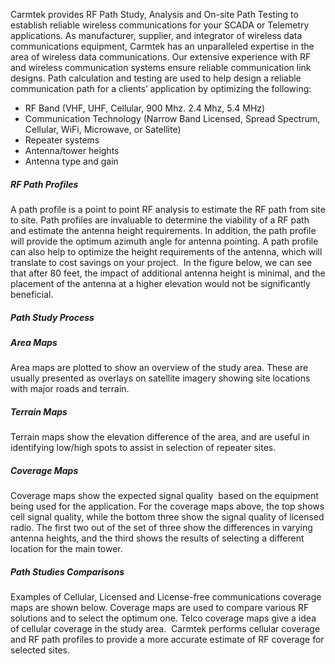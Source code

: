 
Carmtek provides RF Path Study, Analysis and On-site Path Testing to establish reliable wireless communications for your SCADA or Telemetry applications.
As manufacturer, supplier, and integrator of wireless data communications equipment, Carmtek has an unparalleled expertise in the area of wireless data communications. Our extensive experience with RF and wireless communication systems ensure reliable communication link designs.
Path calculation and testing are used to help design a reliable communication path for a clients’ application by optimizing the following:
  * RF Band (VHF, UHF, Cellular, 900 Mhz. 2.4 Mhz, 5.4 MHz)
  * Communication Technology (Narrow Band Licensed, Spread Spectrum, Cellular, WiFi, Microwave, or Satellite)
  * Repeater systems
  * Antenna/tower heights
  * Antenna type and gain

##### RF Path Profiles

A path profile is a point to point RF analysis to estimate the RF path from site to site. Path profiles are invaluable to determine the viability of a RF path and estimate the antenna height requirements. In addition, the path profile will provide the optimum azimuth angle for antenna pointing.
A path profile can also help to optimize the height requirements of the antenna, which will translate to cost savings on your project.  In the figure below, we can see that after 80 feet, the impact of additional antenna height is minimal, and the placement of the antenna at a higher elevation would not be significantly beneficial.
##### Path Study Process
##### Area Maps
Area maps are plotted to show an overview of the study area. These are usually presented as overlays on satellite imagery showing site locations with major roads and terrain.
##### Terrain Maps
Terrain maps show the elevation difference of the area, and are useful in identifying low/high spots to assist in selection of repeater sites.
##### Coverage Maps
Coverage maps show the expected signal quality  based on the equipment being used for the application. For the coverage maps above, the top shows cell signal quality, while the bottom three show the signal quality of licensed radio. The first two out of the set of three show the differences in varying antenna heights, and the third shows the results of selecting a different location for the main tower.
##### Path Studies Comparisons
Examples of Cellular, Licensed and License-free communications coverage maps are shown below. Coverage maps are used to compare various RF solutions and to select the optimum one. Telco coverage maps give a idea of cellular coverage in the study area.  Carmtek performs cellular coverage and RF path profiles to provide a more accurate estimate of RF coverage for selected sites.